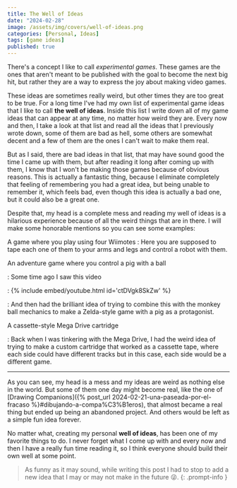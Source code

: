```yaml
---
title: The Well of Ideas
date: "2024-02-28"
image: /assets/img/covers/well-of-ideas.png
categories: [Personal, Ideas]
tags: [game ideas]
published: true
---
```


There's a concept I like to call *experimental games*. These games are the ones that aren't meant to be published with the goal to become the next big hit, but rather they are a way to express the joy about making video games.

These ideas are sometimes really weird, but other times they are too great to be true. For a long time I've had my own list of experimental game ideas that I like to call **the well of ideas**. Inside this list I write down all of my game ideas that can appear at any time, no matter how weird they are. Every now and then, I take a look at that list and read all the ideas that I previously wrote down, some of them are bad as hell, some others are somewhat decent and a few of them are the ones I can't wait to make them real.

But as I said, there are bad ideas in that list, that may have sound good the time I came up with them, but after reading it long after coming up with them, I know that I won't be making those games because of obvious reasons. This is actually a fantastic thing, because I eliminate completely that feeling of remembering you had a great idea, but being unable to remember it, which feels bad, even though this idea is actually a bad one, but it could also be a great one.

Despite that, my head is a complete mess and reading my well of ideas is a hilarious experience because of all the weird things that are in there. I will make some honorable mentions so you can see some examples:

A game where you play using four Wiimotes
  : Here you are supposed to tape each one of them to your arms and legs and control a robot with them.

An adventure game where you control a pig with a ball

  : Some time ago I saw this video

  : {% include embed/youtube.html id='ctDVgk8SkZw' %}

  : And then had the brilliant idea of trying to combine this with the monkey ball mechanics to make a Zelda-style game with a pig as a protagonist.

A cassette-style Mega Drive cartridge

  : Back when I was tinkering with the Mega Drive, I had the weird idea of trying to make a custom cartridge that worked as a cassette tape, where each side could have different tracks but in this case, each side would be a different game.

---

As you can see, my head is a mess and my ideas are weird as nothing else in the world. But some of them one day might become real, like the one of [Drawing Companions]({% post_url 2024-02-21-una-paseada-por-el-fracaso %}#dibujando-a-compa%C3%B1eros), that almost became a real thing but ended up being an abandoned project. And others would be left as a simple fun idea forever.

No matter what, creating my personal **well of ideas**, has been one of my favorite things to do. I never forget what I come up with and every now and then I have a really fun time reading it, so I think everyone should build their own well at some point.

> As funny as it may sound, while writing this post I had to stop to add a new idea that I may or may not make in the future 😜.
{: .prompt-info }
